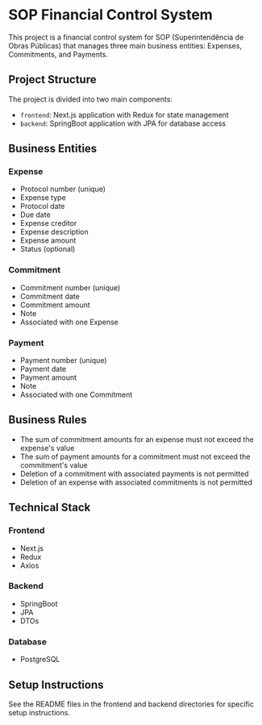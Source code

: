 # SOP Financial Control System

This project is a financial control system for SOP (Superintendência de Obras Públicas) that manages three main business entities: Expenses, Commitments, and Payments.

## Project Structure

The project is divided into two main components:

- `frontend`: Next.js application with Redux for state management
- `backend`: SpringBoot application with JPA for database access

## Business Entities

### Expense
- Protocol number (unique)
- Expense type
- Protocol date
- Due date
- Expense creditor
- Expense description
- Expense amount
- Status (optional)

### Commitment
- Commitment number (unique)
- Commitment date
- Commitment amount
- Note
- Associated with one Expense

### Payment
- Payment number (unique)
- Payment date
- Payment amount
- Note
- Associated with one Commitment

## Business Rules

- The sum of commitment amounts for an expense must not exceed the expense's value
- The sum of payment amounts for a commitment must not exceed the commitment's value
- Deletion of a commitment with associated payments is not permitted
- Deletion of an expense with associated commitments is not permitted

## Technical Stack

### Frontend
- Next.js
- Redux
- Axios

### Backend
- SpringBoot
- JPA
- DTOs

### Database
- PostgreSQL

## Setup Instructions

See the README files in the frontend and backend directories for specific setup instructions.